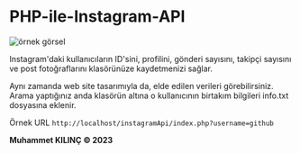 # PHP-ile-Instagram-API



![örnek görsel](https://user-images.githubusercontent.com/71228518/219197141-efcc8952-3661-4388-8ab0-56a17736bbf2.png)


Instagram'daki kullanıcıların ID'sini, profilini, gönderi sayısını, takipçi sayısını 
ve post fotoğraflarını klasörünüze kaydetmenizi sağlar.

Aynı zamanda web site tasarımıyla da, elde edilen verileri görebilirsiniz. 
Arama yaptığınız anda klasörün altına o kullanıcının birtakım bilgileri info.txt dosyasına eklenir. 

Örnek URL `http://localhost/instagramApi/index.php?username=github`

**Muhammet KILINÇ © 2023**
